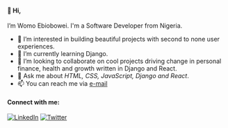 #### 👋 Hi, 
I’m Womo Ebiobowei. I'm a Software Developer from Nigeria.
- 👀 I’m interested in building beautiful projects with second to none user experiences.
- 🌱 I’m currently learning Django.
- 💞️ I’m looking to collaborate on cool projects driving change in personal finance, health and growth written in Django and React.
- 💬 Ask me about *HTML, CSS, JavaScript, Django and React*. 
- 📫 You can reach me via [e-mail](mailto:womoemiebiobowei@gmail.com?subject=[GitHub]%20Hi%20Womo)

#### Connect with me:
[![LinkedIn](https://img.shields.io/badge/linkedin-%230077B5.svg?style=for-the-badge&logo=linkedin&logoColor=white)](https://www.linkedin.com/in/womo-emmanuel-ebiobowei/)
[![Twitter](https://img.shields.io/badge/Twitter-%231DA1F2.svg?style=for-the-badge&logo=Twitter&logoColor=white)](https://twitter.com/womoemy/)

